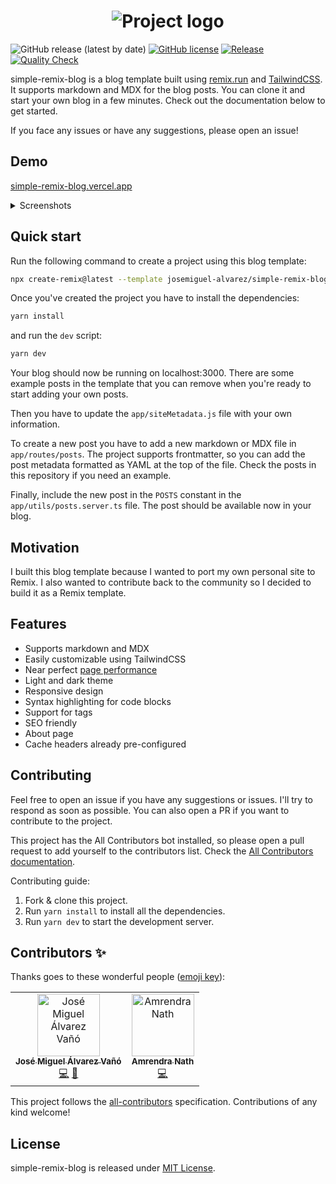 <center>
<h1>
  <img alt="Project logo" src="https://user-images.githubusercontent.com/89982193/189909779-fc246b9e-1ff8-46d8-9c57-8c51d1676d77.png">
</h1>
</center>

![GitHub release (latest by date)](https://img.shields.io/github/v/release/josemiguel-alvarez/simple-remix-blog)
[![GitHub license](https://img.shields.io/github/license/josemiguel-alvarez/simple-remix-blog)](https://github.com/josemiguel-alvarez/simple-remix-blog/blob/main/LICENSE)
[![Release](https://github.com/josemiguel-alvarez/simple-remix-blog/actions/workflows/release.yml/badge.svg)](https://github.com/josemiguel-alvarez/simple-remix-blog/actions/workflows/release.yml)
[![Quality Check](https://github.com/josemiguel-alvarez/simple-remix-blog/actions/workflows/analysis.yml/badge.svg)](https://github.com/josemiguel-alvarez/simple-remix-blog/actions/workflows/analysis.yml)

simple-remix-blog is a blog template built using [remix.run](https://remix.run/) and [TailwindCSS](https://tailwindcss.com/). It supports markdown and MDX for the blog posts. You can clone it and start your own blog in a few minutes. Check out the documentation below to get started.

If you face any issues or have any suggestions, please open an issue!

## Demo

[simple-remix-blog.vercel.app](https://simple-remix-blog.vercel.app/)

<details>
  <summary>Screenshots</summary>
  <h1>
    <img alt="Home" src="https://user-images.githubusercontent.com/89982193/190130973-0291b5bc-99f5-4bb0-be07-2485e3d4913e.png">
  </h1>

  <h1>
    <img alt="Post" src="https://user-images.githubusercontent.com/89982193/190131250-831b88d4-9b29-4b3c-a537-f64e277621cd.png">
  </h1>

  <h1>
    <img alt="Tags" src="https://user-images.githubusercontent.com/89982193/190131315-f54a9ea2-46f3-4235-abca-a61571272cf8.png">
  </h1>

  <h1>
    <img alt="About" src="https://user-images.githubusercontent.com/89982193/190131432-189d5394-aa2b-4dff-922a-184f8f879ac9.png">
  </h1>

</details>

## Quick start

Run the following command to create a project using this blog template:

```bash
npx create-remix@latest --template josemiguel-alvarez/simple-remix-blog
```

Once you've created the project you have to install the dependencies:

```bash
yarn install
```

and run the `dev` script:

```bash
yarn dev
```

Your blog should now be running on localhost:3000. There are some example posts in the template that you can remove when you're ready to start adding your own posts.

Then you have to update the `app/siteMetadata.js` file with your own information.

To create a new post you have to add a new markdown or MDX file in `app/routes/posts`. The project supports frontmatter, so you can add the post metadata formatted as YAML at the top of the file. Check the posts in this repository if you need an example.

Finally, include the new post in the `POSTS` constant in the `app/utils/posts.server.ts` file. The post should be available now in your blog.

## Motivation

I built this blog template because I wanted to port my own personal site to Remix. I also wanted to contribute back to the community so I decided to build it as a Remix template.

## Features

- Supports markdown and MDX
- Easily customizable using TailwindCSS
- Near perfect [page performance](https://pagespeed.web.dev/report?url=https%3A%2F%2Fsimple-remix-blog.vercel.app%2F)
- Light and dark theme
- Responsive design
- Syntax highlighting for code blocks
- Support for tags
- SEO friendly
- About page
- Cache headers already pre-configured

## Contributing

Feel free to open an issue if you have any suggestions or issues. I'll try to respond as soon as possible. You can also open a PR if you want to contribute to the project.

This project has the All Contributors bot installed, so please open a pull request to add yourself to the contributors list. Check the [All Contributors documentation](https://allcontributors.org/docs/en/bot/usage).

Contributing guide:

1. Fork & clone this project.
2. Run `yarn install` to install all the dependencies.
3. Run `yarn dev` to start the development server.

## Contributors ✨

Thanks goes to these wonderful people ([emoji key](https://allcontributors.org/docs/en/emoji-key)):

<!-- ALL-CONTRIBUTORS-LIST:START - Do not remove or modify this section -->
<!-- prettier-ignore-start -->
<!-- markdownlint-disable -->
<table>
  <tbody>
    <tr>
      <td align="center"><a href="http://www.linkedin.com/in/jmalvarezvano"><img src="https://avatars.githubusercontent.com/u/89982193?v=4?s=100" width="100px;" alt="José Miguel Álvarez Vañó"/><br /><sub><b>José Miguel Álvarez Vañó</b></sub></a><br /><a href="https://github.com/josemiguel-alvarez/simple-remix-blog/commits?author=josemiguel-alvarez" title="Code">💻</a> <a href="https://github.com/josemiguel-alvarez/simple-remix-blog/commits?author=josemiguel-alvarez" title="Documentation">📖</a></td>
      <td align="center"><a href="https://amrendranath.dev/"><img src="https://avatars.githubusercontent.com/u/46886429?v=4?s=100" width="100px;" alt="Amrendra Nath "/><br /><sub><b>Amrendra Nath </b></sub></a><br /><a href="https://github.com/josemiguel-alvarez/simple-remix-blog/commits?author=amrendranath" title="Code">💻</a></td>
    </tr>
  </tbody>
  <tfoot>
    
  </tfoot>
</table>

<!-- markdownlint-restore -->
<!-- prettier-ignore-end -->

<!-- ALL-CONTRIBUTORS-LIST:END -->

This project follows the [all-contributors](https://github.com/all-contributors/all-contributors) specification. Contributions of any kind welcome!

## License

simple-remix-blog is released under [MIT License](https://github.com/josemiguel-alvarez/simple-remix-blog/blob/main/LICENSE).
